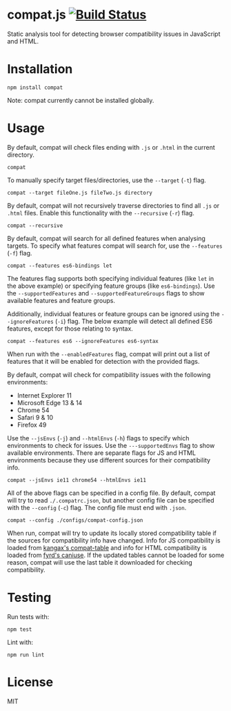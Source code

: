 # compat.js [![Build Status](https://travis-ci.org/jgardella/compat.svg?branch=master)](https://travis-ci.org/jgardella/compat)

Static analysis tool for detecting browser compatibility issues in JavaScript and HTML.

# Installation

```
npm install compat
```

Note: compat currently cannot be installed globally.

# Usage

By default, compat will check files ending with `.js` or `.html` in the current directory.

```
compat
```

To manually specify target files/directories, use the `--target` (`-t`) flag.

```
compat --target fileOne.js fileTwo.js directory
```

By default, compat will not recursively traverse directories to find all `.js` or `.html` files.
Enable this functionality with the `--recursive` (`-r`) flag.

```
compat --recursive
```

By default, compat will search for all defined features when analysing targets. To specify
what features compat will search for, use the `--features` (`-f`) flag.

```
compat --features es6-bindings let
```

The features flag supports both specifying individual features (like `let` in the above example)
or specifying feature groups (like `es6-bindings`). Use the `--supportedFeatures` and
`--supportedFeatureGroups` flags to show available features and feature groups.

Additionally, individual features or feature groups can be ignored using the `--ignoreFeatures`
(`-i`) flag. The below example will detect all defined ES6 features, except for those
relating to syntax.

```
compat --features es6 --ignoreFeatures es6-syntax
```

When run with the `--enabledFeatures` flag, compat will print out a list of features
that it will be enabled for detection with the provided flags.

By default, compat will check for compatibility issues with the following environments:

- Internet Explorer 11
- Microsoft Edge 13 & 14
- Chrome 54
- Safari 9 & 10
- Firefox 49

Use the `--jsEnvs` (`-j`) and `--htmlEnvs` (`-h`) flags to specify which environments
to check for issues. Use the `---supportedEnvs` flag to show available environments. There
are separate flags for JS and HTML environments because they use different sources for their
compatibility info.

```
compat --jsEnvs ie11 chrome54 --htmlEnvs ie11
```

All of the above flags can be specified in a config file. By default, compat will try to read
`./.compatrc.json`, but another config file can be specified with the `--config` (`-c`) flag.
The config file must end with `.json`.

```
compat --config ./configs/compat-config.json
```

When run, compat will try to update its locally stored compatibility table if the sources
for compatibility info have changed. Info for JS compatibility is loaded from
[kangax's compat-table](https://github.com/kangax/compat-table) and info for HTML compatibility is loaded from
[fyrd's caniuse](https://github.com/fyrd/caniuse). If the updated tables cannot be loaded for
some reason, compat will use the last table it downloaded for checking compatibility.

# Testing

Run tests with:

```
npm test
```

Lint with:

```
npm run lint
```

# License

MIT
